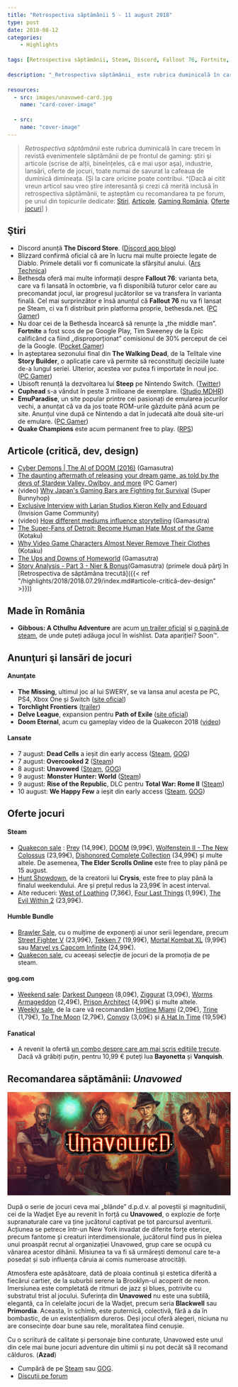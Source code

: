 ```yaml
---
title: "Retrospectiva săptămânii 5 - 11 august 2018"
type: post
date: 2018-08-12
categories:
    - Highlights

tags: [Retrospectiva săptămânii, Steam, Discord, Fallout 76, Fortnite, Walking Dead, Unavowed, Gibbous]

description: "_Retrospectiva săptămânii_ este rubrica duminicală în care trecem în revistă evenimentele săptămânii de pe frontul de gaming: știri şi articole (scrise de alții, bineînțeles, că e mai ușor aşa), industrie, lansări, oferte de jocuri, toate numai bune de savurat la cafeaua de duminică dimineața."

resources:
  - src: images/unavowed-card.jpg
    name: "card-cover-image"

  - src:
    name: "cover-image"
---
```

> _Retrospectiva săptămânii_ este rubrica duminicală în care trecem în revistă evenimentele săptămânii de pe frontul de gaming: știri şi articole (scrise de alții, bineînțeles, că e mai ușor aşa), industrie, lansări, oferte de jocuri, toate numai de savurat la cafeaua de duminică dimineața. (Și la care oricine poate contribui. ^[Dacă ai citit vreun articol sau vreo știre interesantă și crezi că merită inclusă în retrospectiva săptămânii, te așteptăm cu recomandarea ta pe forum, pe unul din topicurile dedicate: [Știri](https://forum.candaparerevista.ro/viewtopic.php?f=4&t=46), [Articole](https://forum.candaparerevista.ro/viewtopic.php?f=4&t=206), [Gaming România](https://forum.candaparerevista.ro/viewtopic.php?f=4&t=1622), [Oferte jocuri](https://forum.candaparerevista.ro/viewtopic.php?f=62&t=25)] )

## Ştiri
* Discord anunță **The Discord Store**. ([Discord app blog](https://blog.discordapp.com/the-discord-store-beta-9a35596fdd4))
* Blizzard confirmă oficial că are în lucru mai multe proiecte legate de Diablo. Primele detalii vor fi comunicate la sfârșitul anului. ([Ars Technica](https://arstechnica.com/gaming/2018/08/blizzard-confirms-multiple-diablo-projects-in-production-news-by-end-of-2018/))
* Bethesda oferă mai multe informații despre **Fallout 76**: varianta beta, care va fi lansată în octombrie, va fi disponibilă tuturor celor care au precomandat jocul, iar progresul jucătorilor se va transfera în varianta finală. Cel mai surprinzător e însă anunțul că **Fallout 76** nu va fi lansat pe Steam, ci va fi distribuit prin platforma proprie, bethesda.net. ([PC Gamer](https://www.pcgamer.com/fallout-76-wont-launch-on-steam/))
* Nu doar cei de la Bethesda încearcă să renunțe la „the middle man”. **Fortnite** a fost scos de pe Google Play, Tim Sweeney de la Epic calificând ca fiind „disproporționat” comisionul de 30% perceput de cei de la Google. ([Pocket Gamer](https://www.pocketgamer.biz/news/68713/epic-tim-sweeney-interview-fortnite-bypasses-google-play/))
* În așteptarea sezonului final din **The Walking Dead**, de la Telltale vine **Story Builder**, o aplicație care vă permite să reconstituiți deciziile luate de-a lungul seriei. Ulterior, acestea vor putea fi importate în noul joc. ([PC Gamer](https://www.pcgamer.com/the-walking-deads-story-builder-lets-you-re-make-all-your-tough-decisions-before-final-season/))
* Ubisoft renunță la dezvoltarea lui **Steep** pe Nintendo Switch. ([Twitter](https://twitter.com/Steep_Game/status/1027527193528856576?s=09))
* **Cuphead** s-a vândut în peste 3 milioane de exemplare. ([Studio MDHR](http://studiomdhr.com/cuphead-goes-triple-platinum/))
* **EmuParadise**, un site popular printre cei pasionați de emularea jocurilor vechi, a anunțat că va da jos toate ROM-urile găzduite până acum pe site. Anunțul vine după ce Nintendo a dat în judecată alte două site-uri de emulare. ([PC Gamer](https://www.pcgamer.com/fearing-legal-action-emulation-hub-emuparadise-is-removing-all-its-roms/))
* **Quake Champions** este acum permanent free to play. ([RPS](https://www.rockpapershotgun.com/2018/08/10/quake-champions-free-to-play-launch/))


## Articole (critică, dev, design)
* [Cyber Demons | The AI of DOOM (2016)](https://www.gamasutra.com/blogs/TommyThompson/20180806/323715/Cyber_Demons__The_AI_of_DOOM_2016.php) (Gamasutra)
* [The daunting aftermath of releasing your dream game, as told by the devs of Stardew Valley, Owlboy, and more](https://www.pcgamer.com/the-daunting-aftermath-of-releasing-your-dream-game-as-told-by-the-devs-of-stardew-valley-owlboy-and-more/) (PC Gamer)
* (video) [Why Japan's Gaming Bars are Fighting for Survival](https://www.youtube.com/watch?v=pyPW4g6H66w) (Super Bunnyhop)
* [Exclusive Interview with Larian Studios Kieron Kelly and Edouard](http://invisioncommunity.co.uk/exclusive-interview-with-larian-studios-keiron-kelly-and-edouard/) (Invision Game Community)
* (video) [How different mediums influence storytelling](https://www.gamasutra.com/view/news/324251/Video_How_different_mediums_influence_storytelling.php) (Gamasutra)
* [The Super-Fans of Detroit: Become Human Hate Most of the Game](http://www.kotaku.co.uk/2018/08/10/the-super-fans-of-detroit-become-human-hate-most-of-the-game) (Kotaku)
* [Why Video Game Characters Almost Never Remove Their Clothes](http://www.kotaku.co.uk/2018/08/09/why-video-game-characters-almost-never-remove-their-clothes) (Kotaku)
* [The Ups and Downs of Homeworld](https://www.gamasutra.com/blogs/JustinReeve/20180810/323720/The_Ups_and_Downs_of_Homeworld.php) (Gamasutra)
* [Story Analysis - Part 3 - Nier & Bonus](https://www.gamasutra.com/blogs/NathanSavant/20180807/323803/Story_Analysis__Part_3__Nier__Bonus.php)(Gamasutra) (primele două părţi în [Retrospectiva de săptămâna trecută]({{< ref "/highlights/2018/2018.07.29/index.md#articole-critică-dev-design" >}}))


## Made în România
* **Gibbous: A Cthulhu Adventure** are acum [un trailer oficial](https://www.youtube.com/watch?v=JAMl8W2HeDE) și [o pagină de steam](https://store.steampowered.com/app/914020/Gibbous___A_Cthulhu_Adventure/), de unde puteți adăuga jocul în wishlist. Data apariției? Soon™.


## Anunţuri şi lansări de jocuri
#### Anunţate
* **The Missing**, ultimul joc al lui SWERY, se va lansa anul acesta pe PC, PS4, Xbox One și Switch ([site oficial](https://www.arcsystemworks.jp/missing/))
* **Torchlight Frontiers** ([trailer](https://www.youtube.com/watch?v=5Xj6OGVIKTM))
* **Delve League**, expansion pentru **Path of Exile** ([site oficial](https://www.pathofexile.com/delve))
* **Doom Eternal**, acum cu gameplay video de la Quakecon 2018 ([video](https://www.youtube.com/watch?v=L_d0KO6QS5c))

#### Lansate
* 7 august: **Dead Cells** a ieșit din early access ([Steam](https://store.steampowered.com/app/588650/Dead_Cells/), [GOG](https://www.gog.com/game/dead_cells))
* 7 august: **Overcooked 2** ([Steam](https://store.steampowered.com/app/728880/Overcooked_2/))
* 8 august: **Unavowed** ([Steam](https://store.steampowered.com/app/336140/Unavowed/), [GOG](https://www.gog.com/game/unavowed))
* 9 august: **Monster Hunter: World** ([Steam](https://store.steampowered.com/app/582010/MONSTER_HUNTER_WORLD/))
* 9 august: **Rise of the Republic**, DLC pentru **Total War: Rome II** ([Steam](https://store.steampowered.com/app/850010/Total_War_ROME_II__Rise_of_the_Republic_Campaign_Pack/))
* 10 august: **We Happy Few** a ieșit din early access ([Steam](https://store.steampowered.com/app/320240/We_Happy_Few/), [GOG](https://www.gog.com/game/we_happy_few_preorder))


## Oferte jocuri
#### Steam
* [Quakecon sale](https://store.steampowered.com/sale/quakeconsale/) : [Prey](https://store.steampowered.com/app/480490/Prey/) (14,99€), [DOOM](https://store.steampowered.com/app/379720/DOOM/) (9,99€), [Wolfenstein II - The New Colossus](https://store.steampowered.com/app/612880/Wolfenstein_II_The_New_Colossus/) (23,99€), [Dishonored Complete Collection](https://store.steampowered.com/sub/183039/) (34,99€) și multe altele. De asemenea, **The Elder Scrolls Online** este free to play până pe 15 august.
* [Hunt Showdown](https://store.steampowered.com/app/594650/Hunt_Showdown/), de la creatorii lui **Crysis**, este free to play până la finalul weekendului. Are și prețul redus la 23,99€ în acest interval.
* Alte reduceri: [West of Loathing](https://store.steampowered.com/app/597220/West_of_Loathing/) (7,36€), [Four Last Things](https://store.steampowered.com/app/503400/Four_Last_Things/) (1,99€), [The Evil Within 2](https://store.steampowered.com/app/601430/The_Evil_Within_2/) (23,99€).

#### Humble Bundle
* [Brawler Sale](https://www.humblebundle.com/store/promo/brawler-sale/), cu o mulțime de exponenți ai unor serii legendare, precum [Street Fighter V](https://www.humblebundle.com/store/street-fighter-v-arcade-edition) (23,99€), [Tekken 7](https://www.humblebundle.com/store/tekken-7) (19,99€), [Mortal Kombat XL](https://www.humblebundle.com/store/mortal-kombat-xl) (9,99€) sau [Marvel vs Capcom Infinite](https://www.humblebundle.com/store/marvel-vs-capcom-infinite) (24,99€).
* [Quakecon sale](https://www.humblebundle.com/store/promo/quakecon/), cu aceeași selecție de jocuri de la promoția de pe steam.

#### gog.com
* [Weekend sale](https://www.gog.com/promo/20180810_weekend_sale): [Darkest Dungeon](https://www.gog.com/game/darkest_dungeon) (8,09€), [Ziggurat](https://www.gog.com/game/ziggurat) (3,09€), [Worms Armageddon](https://www.gog.com/game/worms_armageddon) (2,49€), [Prison Architect](https://www.gog.com/game/prison_architect) (4,99€) și multe altele.
* [Weekly sale](https://www.gog.com/promo/20180806_weekly_sale), de la care vă recomandăm [Hotline Miami](https://www.gog.com/game/hotline_miami) (2,09€), [Trine](https://www.gog.com/game/trine_enchanted_edition) (1,79€), [To The Moon](https://www.gog.com/game/to_the_moon) (2,79€), [Convoy](https://www.gog.com/game/convoy) (3,09€) și [A Hat In Time](https://www.gog.com/game/a_hat_in_time) (19,59€)

#### Fanatical
* A revenit la ofertă [un combo despre care am mai scris edițiile trecute](https://www.fanatical.com/en/bundle/bayonetta-plus-vanquish-pack). Dacă vă grăbiți puțin, pentru 10,99 € puteți lua **Bayonetta** și **Vanquish**.


## Recomandarea săptămânii: *Unavowed*

![](images/unavowed-featured.jpg)

După o serie de jocuri ceva mai „blânde” d.p.d.v. al poveștii și magnitudinii, cei de la Wadjet Eye au revenit în forță cu **Unavowed**, o explozie de forțe supranaturale care va ține jucătorul captivat pe tot parcursul aventurii. Acțiunea se petrece într-un New York invadat de diferite forțe eterice, precum fantome și creaturi interdimensionale, jucătorul fiind pus în pielea unui proaspăt recrut al organizației Unavowed, grup care se ocupă cu vânarea acestor dihănii. Misiunea ta va fi să urmărești demonul care te-a posedat și sub influența căruia ai comis numeroase atrocități.

Atmosfera este apăsătoare, dată de ploaia continuă și estetica diferită a fiecărui cartier, de la suburbii serene la Brooklyn-ul acoperit de neon. Imersiunea este completată de ritmuri de jazz și blues, potrivite cu substratul trist al jocului. Suferința din **Unavowed** nu este una subtilă, elegantă, ca în celelalte jocuri de la Wadjet, precum seria **Blackwell** sau **Primordia**. Aceasta, în schimb, este puternică, colectivă, fără a da în bombastic, de un existențialism dureros. Deși jocul oferă alegeri, niciuna nu are consecințe doar bune sau rele, moralitatea fiind cenușie.

Cu o scriitură de calitate și personaje bine conturate, Unavowed este unul din cele mai bune jocuri adventure din ultimii și nu pot decât să îl recomand călduros. (**Azad**)

* Cumpără de pe [Steam](https://store.steampowered.com/app/336140/Unavowed/) sau [GOG](https://www.gog.com/game/unavowed).
* [Discuții pe forum](https://forum.candaparerevista.ro/viewtopic.php?f=8&t=1464)
